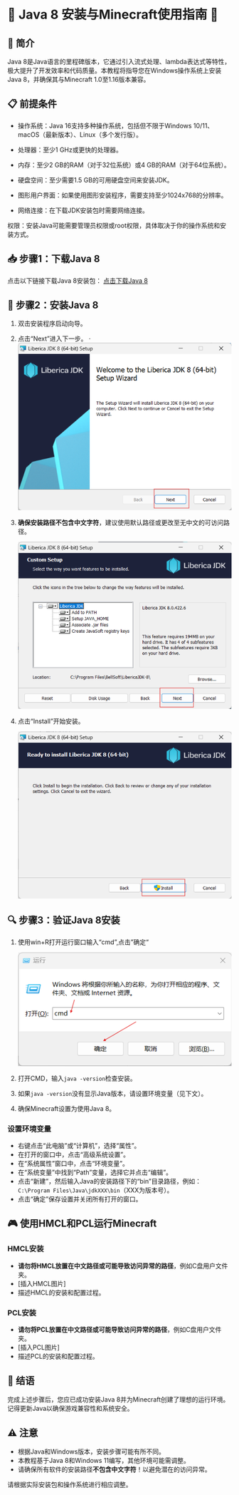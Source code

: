 # 🌟 Java 8 安装与Minecraft使用指南 🌟

## 🚀 简介

Java 8是Java语言的里程碑版本，它通过引入流式处理、lambda表达式等特性，极大提升了开发效率和代码质量。本教程将指导您在Windows操作系统上安装Java 8，并确保其与Minecraft 1.0至1.16版本兼容。

## 📋 前提条件

- 操作系统：Java 16支持多种操作系统，包括但不限于Windows 10/11、macOS（最新版本）、Linux（多个发行版）。

- 处理器：至少1 GHz或更快的处理器。

- 内存：至少2 GB的RAM（对于32位系统）或4 GB的RAM（对于64位系统）。

- 硬盘空间：至少需要1.5 GB的可用硬盘空间来安装JDK。

- 图形用户界面：如果使用图形安装程序，需要支持至少1024x768的分辨率。

- 网络连接：在下载JDK安装包时需要网络连接。

权限：安装Java可能需要管理员权限或root权限，具体取决于你的操作系统和安装方式。
## 📥 步骤1：下载Java 8

点击以下链接下载Java 8安装包：
	[点击下载Java 8](https://download.bell-sw.com/java/8u422+6/bellsoft-jdk8u422+6-windows-amd64.msi)

## 🔧 步骤2：安装Java 8

1. 双击安装程序启动向导。

2. 点击“Next”进入下一步。
   ·![1](https://github.com/Konstantyn111/Minecraft-crash/blob/main/img/java/1.png)

3. **确保安装路径不包含中文字符**，建议使用默认路径或更改至无中文的可访问路径。

   ![2](https://github.com/Konstantyn111/Minecraft-crash/blob/main/img/java/2.png)

4. 点击“Install”开始安装。

   ![3](https://github.com/Konstantyn111/Minecraft-crash/blob/main/img/java/3.png)

## 🔍 步骤3：验证Java 8安装

1. 使用win+R打开运行窗口输入“cmd”,点击”确定“

   ![4](https://github.com/Konstantyn111/Minecraft-crash/blob/main/img/java/4.png)

2. 打开CMD，输入`java -version`检查安装。

3. 如果`java -version`没有显示Java版本，请设置环境变量（见下文）。

3. 确保Minecraft设置为使用Java 8。

### 设置环境变量

- 右键点击“此电脑”或“计算机”，选择“属性”。
- 在打开的窗口中，点击“高级系统设置”。
- 在“系统属性”窗口中，点击“环境变量”。
- 在“系统变量”中找到“Path”变量，选择它并点击“编辑”。
- 点击“新建”，然后输入Java的安装路径下的“bin”目录路径，例如：`C:\Program Files\Java\jdkXXX\bin`（XXX为版本号）。
- 点击“确定”保存设置并关闭所有打开的窗口。

## 🎮 使用HMCL和PCL运行Minecraft

### HMCL安装
- **请勿将HMCL放置在中文路径或可能导致访问异常的路径**，例如C盘用户文件夹。
- [插入HMCL图片]
- 描述HMCL的安装和配置过程。

### PCL安装
- **请勿将PCL放置在中文路径或可能导致访问异常的路径**，例如C盘用户文件夹。
- [插入PCL图片]
- 描述PCL的安装和配置过程。

## 🎉 结语

完成上述步骤后，您应已成功安装Java 8并为Minecraft创建了理想的运行环境。记得更新Java以确保游戏兼容性和系统安全。

## ⚠ 注意

- 根据Java和Windows版本，安装步骤可能有所不同。
- 本教程基于Java 8和Windows 11编写，其他环境可能需调整。
- 请确保所有软件的安装路径**不包含中文字符**！以避免潜在的访问异常。

请根据实际安装包和操作系统进行相应调整。